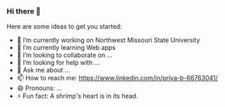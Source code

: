 ### Hi there 👋



Here are some ideas to get you started:

- 🔭 I’m currently working on Northwest Missouri State University
- 🌱 I’m currently learning Web apps
- 👯 I’m looking to collaborate on ...
- 🤔 I’m looking for help with ...
- 💬 Ask me about ...
- 📫 How to reach me: https://www.linkedin.com/in/priya-b-66763041/
- 😄 Pronouns: ...
- ⚡ Fun fact: A shrimp's heart is in its head.

